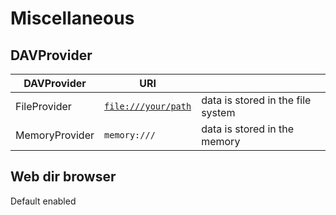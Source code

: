 # Miscellaneous

## DAVProvider
| DAVProvider     | URI                                                                  |                                   |
|-----------------|----------------------------------------------------------------------|-----------------------------------|
| FileProvider    | [`file:///your/path`](https://en.wikipedia.org/wiki/File_URI_scheme) | data is stored in the file system |
| MemoryProvider  | `memory:///`                                                         | data is stored in the memory      |

## Web dir browser
Default enabled
